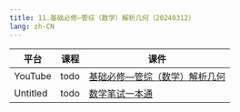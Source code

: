 ```yaml
---
title: 11.基础必修—管综（数学）解析几何（20240312）
lang: zh-CN
---
```


| 平台       | 课程        | 课件 |
|----------|-----------|----|
| YouTube  | todo |  [基础必修—管综（数学）解析几何](../../public/math/%E6%95%B0%E5%AD%A6-%E6%AD%A3%E5%BC%8F%E8%AF%BE/pdf/%E5%9F%BA%E7%A1%80%E5%BF%85%E4%BF%AE%E2%80%94%E7%AE%A1%E7%BB%BC%EF%BC%88%E6%95%B0%E5%AD%A6%EF%BC%89%E8%A7%A3%E6%9E%90%E5%87%A0%E4%BD%95.pdf)  |
| Untitled | todo  |  [数学笔试一本通](../../public/math/%E6%95%B0%E5%AD%A6-%E5%9F%BA%E7%A1%80%E8%AF%BE/pdf/1.%E3%80%90%E7%AC%94%E8%AF%95%E4%B8%80%E6%9C%AC%E9%80%9A%E3%80%91%E7%AE%A1%E7%BB%BC-%E6%95%B0%E5%AD%A6.pdf)  |

